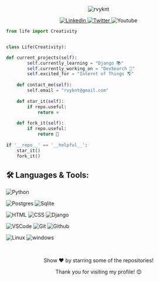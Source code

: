 <!-- <h1 align="center"><a href="https://codeperfectplus.github.io/">About Me</a></h1> -->

<p align="center">
    
<img src="https://komarev.com/ghpvc/?username=rvyknt&color=green" alt="rvyknt"/>
</p>

<!-- [![Ravi Kant](https://img.shields.io/badge/RAVI-KANT-<COLOR>.svg)](https://shields.io/) ![Profile Views](https://komarev.com/ghpvc/?username=rvyknt&color=green) -->

 


<!--Social Channel-->
<p align="center">
    <a href="https://www.linkedin.com/in/rvyknt/">
        <img src="https://img.shields.io/badge/linkedin%20-%230077B5.svg?&amp;style=for-the-badge&amp;logo=linkedin&amp;logoColor=white" alt="Linkedin">
    </a>
    <a href="https://twitter.com/Rvyknt">
        <img src="https://img.shields.io/badge/twitter%20-%230077B5.svg?&amp;style=for-the-badge&amp;logo=twitter&amp;logoColor=white" alt="Twitter">
    </a>
    <a>
        <img src="https://img.shields.io/badge/youtube-%23FF0000.svg?&amp;style=for-the-badge&amp;logo=youtube&amp;logoColor=white" alt="Youtube">
    </a>  
</p>

```python
from life import Creativity


class Life(Creativity):

def current_projects(self):
        self.currently_learning = "Django 📚"
        self.currently_working_on = "DevSearch 🌱"
        self.excited_for = "Internt of Things 🌎"
    
    def contact_me(self):
        self.email = "rvyknt@gmail.com"
        
    def star_it(self):
        if repo.useful:
            return ⭐
     
    def fork_it(self):
        if repo.useful:
            return 🍴
 
if '__repo__' == '__helpful__':
    star_it()
    fork_it()
```

## 🛠️ **Languages & Tools:**

<p>
<img src="https://img.shields.io/badge/python%20-%2314354C.svg?&amp;style=for-the-badge&amp;logo=python&amp;logoColor=white" alt="Python">
</p>
<p>
<img src="https://img.shields.io/badge/postgres-%23316192.svg?&amp;style=for-the-badge&amp;logo=postgresql&amp;logoColor=white" alt="Postgres">
<img src="https://img.shields.io/badge/sqlite-%2307405e.svg?&amp;style=for-the-badge&amp;logo=sqlite&amp;logoColor=white" alt="Sqlite">
</p>


<p>
    <img src="https://img.shields.io/badge/html%20-%23E34F26.svg?&amp;style=for-the-badge&amp;logo=html5&amp;logoColor=white" alt="HTML">
    <img src="https://img.shields.io/badge/css%20-%231572B6.svg?&amp;style=for-the-badge&amp;logo=css3&amp;logoColor=white" alt="CSS">
    <img src="https://img.shields.io/badge/django%20-%20092E20.svg?&amp;style=for-the-badge&amp;logo=django&amp;logoColor=white" alt="Django">
</p>
<p>
    <img src="https://img.shields.io/badge/-vscode-00a8e8?style=for-the-badge&amp;logo=visual-studio-code" alt="VSCode">
    <img src="https://img.shields.io/badge/git%20-%23F05033.svg?&amp;style=for-the-badge&amp;logo=git&amp;logoColor=white" alt="Git">
    <img src="https://img.shields.io/badge/github%20-%23121011.svg?&amp;style=for-the-badge&amp;logo=github&amp;logoColor=white" alt="Github">

</p>
<p>
    <img src="https://img.shields.io/badge/-linux-772953?style=for-the-badge&amp;logo=linux" alt="Linux">
    <img src="https://img.shields.io/badge/windows-0078D6?logo=windows&amp;logoColor=white&amp;style=for-the-badge" alt="windows">
</p>


<!-- <b>BIO</b><br>
 I'm a Python Engineer based in New Delhi, India.<br>
⚙️ I use daily: HTML, CSS, Javascript, Photoshop, Illustrator<br>
🌱 Learning all about Web Dev.<br>
🤔 I’m looking for help with building responsive websites.<br>
💬 Ping me about Development, Graphic Design, Branding.<br>
📫 How to reach me:rvyknt@gmail.com,&nbsp;[Twitter](https://twitter.com/rvyknt), [LinkedIn](https://www.linkedin.com/in/rvyknt/)

<br><br> -->

<!--
[![My GitHub Stats](https://github-readme-stats.vercel.app/api/?username=rvyknt&count_private=true&theme=tokyonight&showicons=true)]()
[![My GitHub Language Stats](https://github-readme-stats.vercel.app/api/top-langs/?username=dirambora&langs_count=5&theme=tokyonight)]()
-->

<!-- ![](https://github-readme-stats.vercel.app/api?username=rvyknt&theme=light&hide_border=false&include_all_commits=true&count_private=true)
![](https://github-readme-streak-stats.herokuapp.com/?user=rvyknt&theme=light&hide_border=false)<br/>
![](https://github-readme-stats.vercel.app/api/top-langs/?username=rvyknt&theme=light&hide_border=false&include_all_commits=true&count_private=true&layout=compact)
<br> -->



<br>
<p align="center">Show ❤️ by starring some of the repositories!</p>
<p align="center">Thank you for visiting my profile! 😊</p>
